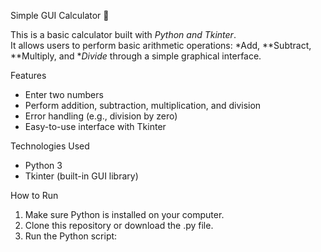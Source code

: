  Simple GUI Calculator 🧮

This is a basic calculator built with *Python and Tkinter*.  
It allows users to perform basic arithmetic operations: *Add, **Subtract, **Multiply, and **Divide* through a simple graphical interface.

 Features

- Enter two numbers
- Perform addition, subtraction, multiplication, and division
- Error handling (e.g., division by zero)
- Easy-to-use interface with Tkinter 

Technologies Used

- Python 3
- Tkinter (built-in GUI library)

 How to Run

1. Make sure Python is installed on your computer.
2. Clone this repository or download the .py file.
3. Run the Python script:
